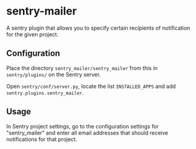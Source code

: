 # sentry-mailer
A sentry plugin that allows you to specify certain recipients of notification for the given project.

## Configuration
Place the directory `sentry_mailer/sentry_mailer` from this in `sentry/plugins/` on the Sentry server. 

Open `sentry/conf/server.py`, locate the list `INSTALLED_APPS` and add `sentry.plugins.sentry_mailer`.

## Usage
In Sentry project settings, go to the configuration settings for "sentry\_mailer" and enter all email addresses that should receive notifications for that project. 
